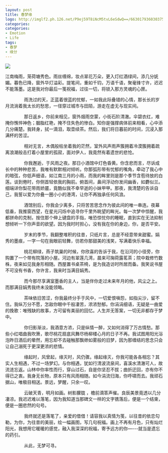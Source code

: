 ```yaml
---
layout: post
title: 春梦缘
logo: http://imglf2.ph.126.net/P9ej59T8iNcM5tvL6eSdwQ==/6630179360303757824.jpg
categories:
categories:
- Emotion
- Life
tags:
- 春梦
- 缘分
---
```

  
 

![](http://imglf0.ph.126.net/jij-eWOyowTtuaGNzLQCCA==/3360248272074008595.jpg)  
  

  
 江南梅雨，笼荷塘秀色。雨丝缠绵，妆点翠花万朵，更入灯红酒绿间，添几分妩媚。暮色已降，窗外华灯溢彩。提笔间，重如千钧，万语千语，聚毫锋寸许，迟迟不能落墨。这是我对你最后一笺祝福，过往一切，将锁入那方灵魂的心匣。  
 
　　 
　　雨洗过的天，正蓝着很蓝的忧郁，一如我此际叠错的心情，那长长的岁月流淌着我太长的愁思，一径穿过城市与田陌，游走在虚无与现实间。  
 
　　 
　　那日返乡，你前来相见，窗外烟雨空蒙，小街石阶清澈。伞碧衣红，难掩你憔悴神色；胭脂红艳，掩不住失色的惨白。知你是强撑病体前来相看，心中添几分痛楚。我转身，拭一滴泪，取壶续茶。然后，我们将日暮前的时间，沉浸入那满杯的苦涩。  
 
　　 
　　相对无言，木偶般枯坐着我的茫然，室外风声雨声簇拥着冷漠簇拥着疏离浪潮般击打着小屋里的孤寂，面对伊人，我竟然有着遗世的悲怆。  
 
　　 
　　你我邂逅，于风雨之夜。那日小酒馆中灯色昏黄。你含悲而言，尽诉成长中的种种悲苦，我唯有默默相对倾听。你那弧形带有忧郁的嘴角，牵动了我心中的暗弦，你低声细语，如江南三月的小雨，而我的眸里则是那个季节含苞待放的白莲。谈到倦时，你侧首轻依我的胸前。俯首间，鼻间浮动你发间幽香，如麝似兰。细端详你梨花带雨娇靥，竟酷似我不幸早逝的小妹甲甲。那夜，我清楚的告诉自己，我誓以爱为你叠一圈小小的港湾，让你不再独承任何风浪。  
 
　　 
　　酒馆别后，你我会少离多，只将苦苦思念作为彼此间的唯一串连。夜幕低垂，我推窗西望，在星光闪烁中追寻你千里外眺望的眸光。每一次梦中惊醒，我都拼命的克制，按住那个伸上键盘的手指，唯恐惊忧你的睡眠，直到实在无法抑制想倾听一下你声音的欲望。因为我时时担心，没有我在你的身边，你，是否平安。   
 
　　 
　　岁末的季节，我翻整堆积的往昔，只纸片言，总是不经意带来甜蜜。娟秀的墨痕，一字一句在我眼前轻舞，彷若你那甜美的浅笑，写满着快乐幸福。  
 
　　 
　　桃花柳绿，燕子筑巢的时候，你欣喜的告诉于我，在沿河的小径旁，你购置了一个带有院落的小屋。河边有翠莲几湾，晨来可掬荷露茗茶；院中栽修竹数株，夜来如见我身形相随。西屋置书桌茶椅，是为我造访时所居而备。我笑说书屋不可没有书香，你许言，我来时当满目娟秀。  
 
　　 
　　而今那尽享满室墨香的主人，当是伴你走过未来年月的他，风尘之上。而那满目娟秀我终未没能领略。  
 
　　 
　　茶味依旧苦涩，你我最终分手于风中，一切爱恨嗔怨，如指尖沙，留不住。我纵万分不愿，怎敌你眼中千般凄苦，浓浓愁郁。你涓涓细语，无疑是一曲爱的挽歌：唯残缺的故事，方可留有美丽的回忆。人生并无答案，一切无非都存于梦中。  
 
　　 
　　你归影渐淡，我酒意方浓，只是纵情一醉，又如何消得了万古情愁。那些小红唱曲我吹箫，歌尽桃花扇底风舞尽杨柳楼心月的日子不再。我试图用阳光浴泡昨日酒后的晕然，用忘却不去碰触那飘缈如雾般的旧梦，因为那缠结的思念只会让自己溺死于更深更浓的悲情。  
 
　　 
　　缘起时，风曾起，缘灭时，风仍骤。缘起缘灭，你我可能各各相忘？其实人生相遇，不过一场梦幻。与你相遇，犹如行清波流泉间，喜溪水清澈可人，故流涟忘返。山林中你率性而行，穿山过石，自是你坚忍不拔；曲折迂回，亦有你不得已之衷。我身无长物，原本只有风雨相随。如今涓流归海，你呼啸而去。我顽石据山，唯极目相送。景远，梦醒，只余一叹。  
 
　　 
　　云破天青，明月如画。树影朦胧 ，檐前滴答声催。良辰美景竟透以几分凄凉。我迟迟难以落笔，因为我知道当那碑文一样的文字镌落后，便是一个结束，便是一圈悲然的句号。  
 
　　 
　　我终就还是落笔了，亲爱的借借！请容我以真情为笺，以往昔的依恋勾勒，为你，为往昔的美丽，绘一幅画图，写几句祝福。画上不再有月色，只有灿烂阳光，我想用它暖暖的感觉，融入我深深的祝福，寄予远方的你—---就当是遗忘的药引。  
 
　　 
　　从此，无梦可寻。  
 